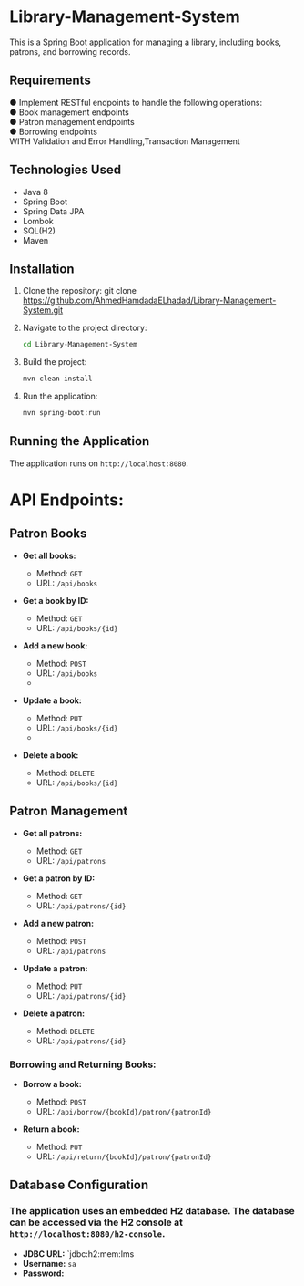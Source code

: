 # Library-Management-System
This is a Spring Boot application for managing a library, including books, patrons, and borrowing records.
## Requirements
● Implement RESTful endpoints to handle the following operations:       
● Book management endpoints            
● Patron management endpoints            
● Borrowing endpoints   
WITH Validation and Error Handling,Transaction Management 

## Technologies Used
- Java 8
- Spring Boot
- Spring Data JPA
- Lombok
- SQL(H2)
- Maven
## Installation
  1. Clone the repository:
   git clone https://github.com/AhmedHamdadaELhadad/Library-Management-System.git

2. Navigate to the project directory:
   ```bash
   cd Library-Management-System
   ```

3. Build the project:
   ```bash
   mvn clean install
   ```

4. Run the application:
   ```bash
   mvn spring-boot:run
   ```
## Running the Application

The application runs on `http://localhost:8080`.

# API Endpoints:

## Patron Books
- **Get all books:**
  - Method: `GET`
  - URL: `/api/books`

- **Get a book by ID:**
  - Method: `GET`
  - URL: `/api/books/{id}`

- **Add a new book:**
  - Method: `POST`
  - URL: `/api/books`
  - 
- **Update a book:**
  - Method: `PUT`
  - URL: `/api/books/{id}`
  - 
- **Delete a book:**
  - Method: `DELETE`
  - URL: `/api/books/{id}`
## Patron Management

- **Get all patrons:**
  - Method: `GET`
  - URL: `/api/patrons`

- **Get a patron by ID:**
  - Method: `GET`
  - URL: `/api/patrons/{id}`

- **Add a new patron:**
  - Method: `POST`
  - URL: `/api/patrons`

- **Update a patron:**
  - Method: `PUT`
  - URL: `/api/patrons/{id}`

- **Delete a patron:**
  - Method: `DELETE`
  - URL: `/api/patrons/{id}`

### Borrowing and Returning Books:

- **Borrow a book:**
  - Method: `POST`
  - URL: `/api/borrow/{bookId}/patron/{patronId}`

- **Return a book:**
  - Method: `PUT`
  - URL: `/api/return/{bookId}/patron/{patronId}`



## Database Configuration 

### The application uses an embedded H2 database. The database can be accessed via the H2 console at `http://localhost:8080/h2-console`.

- **JDBC URL:** `jdbc:h2:mem:lms
- **Username:** `sa`
- **Password:** 
